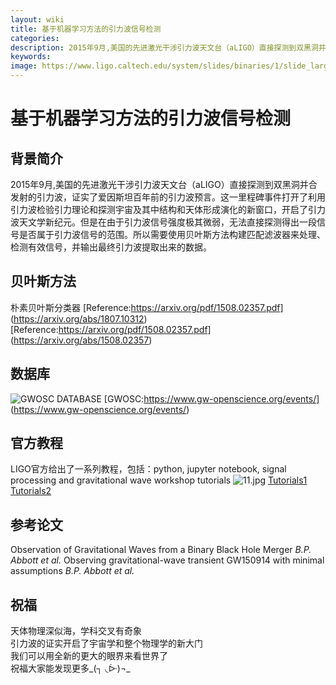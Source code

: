 ```yaml
---
layout: wiki
title: 基于机器学习方法的引力波信号检测
categories: 
description: 2015年9月,美国的先进激光干涉引力波天文台（aLIGO）直接探测到双黑洞并合发射的引力波，证实了爱因斯坦百年前的引力波预言。这一里程碑事件打开了利用引力波检验引力理论和探测宇宙及其中结构和天体形成演化的新窗口，开启了引力波天文学新纪元。但是在由于引力波信号强度极其微弱，无法直接探测得出一段信号是否属于引力波信号的范围。所以需要使用贝叶斯方法构建匹配滤波器来处理、检测有效信号，并输出最终引力波提取出来的数据。
keywords: 
image: https://www.ligo.caltech.edu/system/slides/binaries/1/slide_large_image/DetectionSlide.jpg?1456255417
---
```

# 基于机器学习方法的引力波信号检测
## 背景简介
 2015年9月,美国的先进激光干涉引力波天文台（aLIGO）直接探测到双黑洞并合发射的引力波，证实了爱因斯坦百年前的引力波预言。这一里程碑事件打开了利用引力波检验引力理论和探测宇宙及其中结构和天体形成演化的新窗口，开启了引力波天文学新纪元。但是在由于引力波信号强度极其微弱，无法直接探测得出一段信号是否属于引力波信号的范围。所以需要使用贝叶斯方法构建匹配滤波器来处理、检测有效信号，并输出最终引力波提取出来的数据。

## 贝叶斯方法
朴素贝叶斯分类器
[Reference:https://arxiv.org/pdf/1508.02357.pdf]
(https://arxiv.org/abs/1807.10312)
[Reference:https://arxiv.org/pdf/1508.02357.pdf]
(https://arxiv.org/abs/1508.02357)

## 数据库
![GWOSC DATABASE](https://i.loli.net/2018/11/28/5bfe0ff1548b8.jpg)
[GWOSC:https://www.gw-openscience.org/events/]
(https://www.gw-openscience.org/events/)

## 官方教程
LIGO官方给出了一系列教程，包括：python, jupyter notebook, signal processing and gravitational wave workshop tutorials
![11.jpg](https://i.loli.net/2018/11/28/5bfe12902fc31.jpg)
[Tutorials1](https://www.gw-openscience.org/tutorials/)  
[Tutorials2](https://www.gw-openscience.org/static/workshop1/course.html)

## 参考论文
Observation of Gravitational Waves from a Binary Black Hole Merger *B.P. Abbott et al.*
Observing gravitational-wave transient GW150914 with minimal assumptions *B.P. Abbott et al.*

## 祝福
天体物理深似海，学科交叉有奇象  
引力波的证实开启了宇宙学和整个物理学的新大门  
我们可以用全新的更大的眼界来看世界了  
祝福大家能发现更多_(┐ ◟ᐕ)¬_
